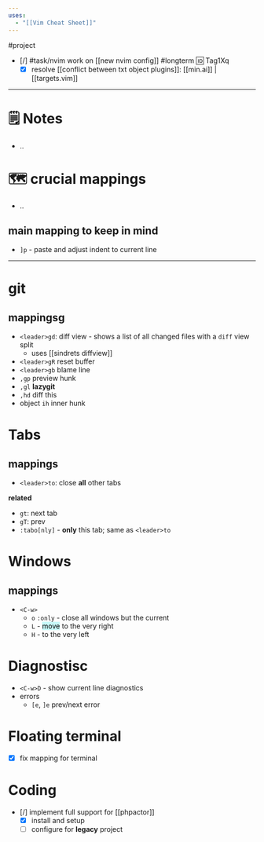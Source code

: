 ```yaml
---
uses:
  - "[[Vim Cheat Sheet]]"
---
```

#project 

- [/] #task/nvim work on [[new nvim config]] #longterm  🆔 Tag1Xq
	- [x] resolve [[conflict between txt object plugins]]: [[min.ai]] | [[targets.vim]]
___
# 🗒 Notes 
- ..
# 🗺 crucial mappings
- ..
## main mapping to keep in mind
- `]p` - paste and adjust indent to current line 

___
# git

## mappingsg
- `<leader>gd`: diff view - shows a list of all changed files with a `diff` view split
	- uses [[sindrets diffview]]
 - `<leader>gR` reset buffer
 - `<leader>gb` blame line
 - `,gp` preview hunk
 - `,gl` **lazygit**
 - `,hd` diff this
 - object `ih`  inner hunk

# Tabs

## mappings
- `<leader>to`: close **all** other tabs

**related**
- `gt`: next tab
- `gT`: prev
- `:tabo[nly]` - **only** this tab; same as `<leader>to`

# Windows

## mappings

- `<C-w>`
	- `o` `:only` - close all windows but the current
	- `L` - <mark style="background: #ABF7F7A6;">move</mark> to the very right
	- `H` - to the very left

# Diagnostisc

- `<C-w>D` - show current line diagnostics
- errors
	- `[e`, `]e` prev/next error

# Floating  terminal
- [x] fix mapping for terminal

# Coding

- [/] implement full support for [[phpactor]]
	- [x] install and setup
	- [ ] configure for **legacy** project